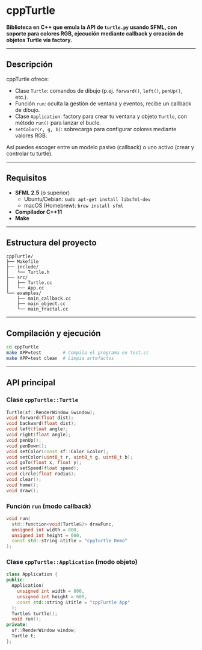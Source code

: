 # cppTurtle

**Biblioteca en C++ que emula la API de `turtle.py` usando SFML, con soporte para colores RGB, ejecución mediante callback y creación de objetos Turtle vía factory.**

---

## Descripción

cppTurtle ofrece:

- Clase `Turtle`: comandos de dibujo (p.ej. `forward()`, `left()`, `penUp()`, etc.).
- Función `run`: oculta la gestión de ventana y eventos, recibe un callback de dibujo.
- Clase `Application`: factory para crear tu ventana y objeto `Turtle`, con método `run()` para lanzar el bucle.
- `setColor(r, g, b)`: sobrecarga para configurar colores mediante valores RGB.

Así puedes escoger entre un modelo pasivo (callback) o uno activo (crear y controlar tu turtle).  

---

## Requisitos

- **SFML 2.5** (o superior)
  - Ubuntu/Debian: `sudo apt-get install libsfml-dev`
  - macOS (Homebrew): `brew install sfml`
- **Compilador C++11**
- **Make**

---

## Estructura del proyecto

```text
cppTurtle/
├── Makefile
├── include/
│   └── Turtle.h
├── src/
│   ├── Turtle.cc
│   └── App.cc
└── examples/
    ├── main_callback.cc
    ├── main_object.cc
    └── main_fractal.cc
```

---

## Compilación y ejecución

```bash
cd cppTurtle
make APP=test        # Compila el programa en test.cc
make APP=test clean  # Limpia artefactos
```

---

## API principal

### Clase `cppTurtle::Turtle`

```cpp
Turtle(sf::RenderWindow &window);
void forward(float dist);
void backward(float dist);
void left(float angle);
void right(float angle);
void penUp();
void penDown();
void setColor(const sf::Color &color);
void setColor(uint8_t r, uint8_t g, uint8_t b);
void goTo(float x, float y);
void setSpeed(float speed);
void circle(float radius);
void clear();
void home();
void draw();
```

### Función `run` (modo callback)

```cpp
void run(
  std::function<void(Turtle&)> drawFunc,
  unsigned int width = 800,
  unsigned int height = 600,
  const std::string &title = "cppTurtle Demo"
);
```

### Clase `cppTurtle::Application` (modo objeto)

```cpp
class Application {
public:
  Application(
    unsigned int width = 800,
    unsigned int height = 600,
    const std::string &title = "cppTurtle App"
  );
  Turtle& turtle();
  void run();
private:
  sf::RenderWindow window;
  Turtle t;
};
```
